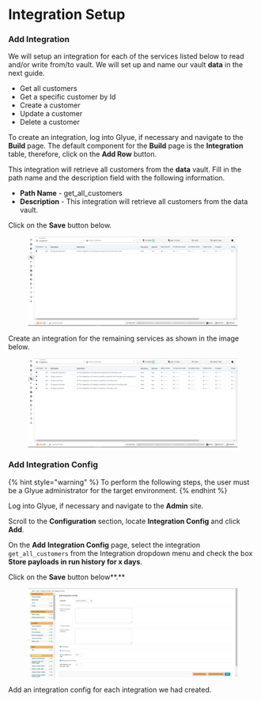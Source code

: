 # Integration Setup

### Add Integration

We will setup an integration for each of the services listed below to read and/or write from/to vault. We will set up and name our vault **data** in the next guide.

* Get all customers
* Get a specific customer by Id
* Create a customer
* Update a customer
* Delete a customer

To create an integration, log into Glyue, if necessary and navigate to the **Build** page. The default component for the **Build** page is the **Integration** table, therefore, click on the **Add Row** button.&#x20;

This integration will retrieve all customers from the **data** vault. Fill in the path name and the description field with the following information.

* **Path Name** - get\_all\_customers
* **Description** - This integration will retrieve all customers from the data vault.

Click on the **Save** button below.&#x20;

<figure><img src="../.gitbook/assets/image (96).png" alt=""><figcaption></figcaption></figure>

Create an integration for the remaining services as shown in the image below.&#x20;

<figure><img src="../.gitbook/assets/image (2).png" alt=""><figcaption></figcaption></figure>

### Add Integration Config

{% hint style="warning" %}
To perform the following steps, the user must be a Glyue administrator for the target environment.
{% endhint %}

Log into Glyue, if necessary and navigate to the **Admin** site.

Scroll to the **Configuration** section, locate **Integration Config** and click **Add**.

On the **Add** **Integration Config** page, select the integration `get_all_customers` from the Integration dropdown menu and check the box **Store payloads in run history for x days**.

Click on the **Save** button below**.**

<figure><img src="../.gitbook/assets/image (89).png" alt=""><figcaption></figcaption></figure>

Add an integration config for each integration we had created.
